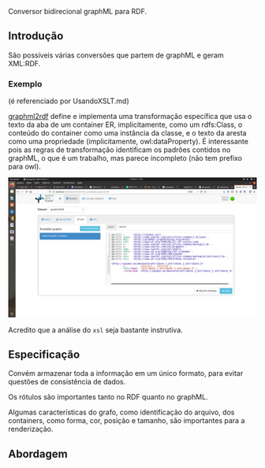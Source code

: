 Conversor bidirecional graphML para RDF.

## Introdução

São possíveis várias conversões que partem de graphML e geram XML:RDF.

### Exemplo

(é referenciado por UsandoXSLT.md)

[graphml2rdf](https://github.com/cui-ke/graphml2rdf) define e implementa uma transformação específica que usa o texto da aba de um container ER, implicitamente, como um rdfs:Class, o conteúdo do container como uma instância da classe, e o texto da aresta como uma propriedade (implicitamente, owl:dataProperty). É interessante pois as regras de transformação identificam os padrões contidos no graphML, o que é um trabalho, mas parece incompleto (não tem prefixo para owl).

![alt text](Imagens/Captura%20de%20tela%20de%202021-01-17%2014-45-04.png)

Acredito que a análise do `xsl` seja bastante instrutiva.

## Especificação  

Convém armazenar toda a informação em um único formato, para evitar questões de consistência de dados.

Os rótulos são importantes tanto no RDF quanto no graphML.

Algumas características do grafo, como identificação do arquivo, dos containers, como forma, cor, posição e tamanho, são importantes para a renderização.

## Abordagem



